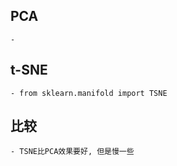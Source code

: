 ## PCA
    - 
    
## t-SNE
    - from sklearn.manifold import TSNE
    
## 比较
    - TSNE比PCA效果要好, 但是慢一些
    
